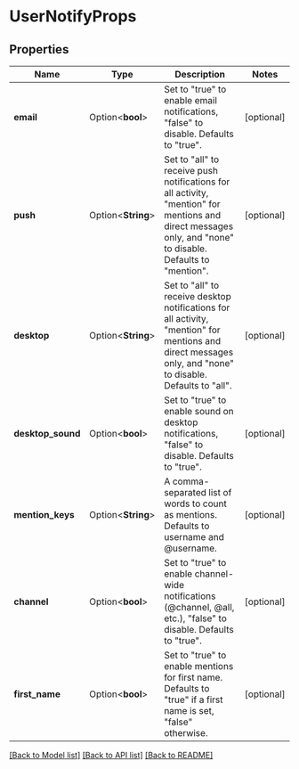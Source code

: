 # UserNotifyProps

## Properties

Name | Type | Description | Notes
------------ | ------------- | ------------- | -------------
**email** | Option<**bool**> | Set to \"true\" to enable email notifications, \"false\" to disable. Defaults to \"true\". | [optional]
**push** | Option<**String**> | Set to \"all\" to receive push notifications for all activity, \"mention\" for mentions and direct messages only, and \"none\" to disable. Defaults to \"mention\". | [optional]
**desktop** | Option<**String**> | Set to \"all\" to receive desktop notifications for all activity, \"mention\" for mentions and direct messages only, and \"none\" to disable. Defaults to \"all\". | [optional]
**desktop_sound** | Option<**bool**> | Set to \"true\" to enable sound on desktop notifications, \"false\" to disable. Defaults to \"true\". | [optional]
**mention_keys** | Option<**String**> | A comma-separated list of words to count as mentions. Defaults to username and @username. | [optional]
**channel** | Option<**bool**> | Set to \"true\" to enable channel-wide notifications (@channel, @all, etc.), \"false\" to disable. Defaults to \"true\". | [optional]
**first_name** | Option<**bool**> | Set to \"true\" to enable mentions for first name. Defaults to \"true\" if a first name is set, \"false\" otherwise. | [optional]

[[Back to Model list]](../README.md#documentation-for-models) [[Back to API list]](../README.md#documentation-for-api-endpoints) [[Back to README]](../README.md)


